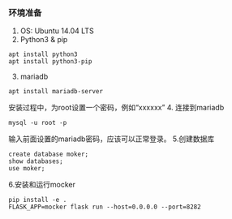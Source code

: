 ### 环境准备 ###

1. OS: Ubuntu 14.04 LTS
2. Python3 & pip
```
apt install python3
apt install python3-pip
```
3. mariadb
```
apt install mariadb-server
```
安装过程中，为root设置一个密码，例如“xxxxxx”
4. 连接到mariadb
```
mysql -u root -p
```
输入前面设置的mariadb密码，应该可以正常登录。
5.创建数据库
```
create database moker;
show databases;
use moker;
```
6.安装和运行mocker
```
pip install -e .
FLASK_APP=mocker flask run --host=0.0.0.0 --port=8282
```
